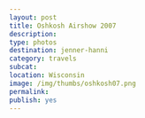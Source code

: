 ```yaml
---
layout: post
title: Oshkosh Airshow 2007
description: 
type: photos
destination: jenner-hanni
category: travels
subcat: 
location: Wisconsin
image: /img/thumbs/oshkosh07.png
permalink: 
publish: yes
---
```


<p><a href="https://jenner.smugmug.com/photos/i-X795bT8/0/M/i-X795bT8-M.jpg">
<img src="https://jenner.smugmug.com/photos/i-X795bT8/0/M/i-X795bT8-Ti.jpg" alt=""></a></p>

<p><a href="https://jenner.smugmug.com/photos/i-Hw2p4XC/0/M/i-Hw2p4XC-M.jpg">
<img src="https://jenner.smugmug.com/photos/i-Hw2p4XC/0/M/i-Hw2p4XC-Ti.jpg" alt=""></a></p>

<p><a href="https://jenner.smugmug.com/photos/i-5GtpK2j/0/M/i-5GtpK2j-M.jpg">
<img src="https://jenner.smugmug.com/photos/i-5GtpK2j/0/M/i-5GtpK2j-Ti.jpg" alt=""></a></p>

<p><a href="https://jenner.smugmug.com/photos/i-GHzX9fp/0/M/i-GHzX9fp-M.jpg">
<img src="https://jenner.smugmug.com/photos/i-GHzX9fp/0/M/i-GHzX9fp-Ti.jpg" alt=""></a></p>

<p><a href="https://jenner.smugmug.com/photos/i-4tMCPkb/0/M/i-4tMCPkb-M.jpg">
<img src="https://jenner.smugmug.com/photos/i-4tMCPkb/0/M/i-4tMCPkb-Ti.jpg" alt=""></a></p>

<p><a href="https://jenner.smugmug.com/photos/i-MR49KRw/0/M/i-MR49KRw-M.jpg">
<img src="https://jenner.smugmug.com/photos/i-MR49KRw/0/M/i-MR49KRw-Ti.jpg" alt=""></a></p>

<p><a href="https://jenner.smugmug.com/photos/i-F7GRsbD/0/M/i-F7GRsbD-M.jpg">
<img src="https://jenner.smugmug.com/photos/i-F7GRsbD/0/M/i-F7GRsbD-Ti.jpg" alt=""></a></p>

<p><a href="https://jenner.smugmug.com/photos/i-HZ9twTM/0/M/i-HZ9twTM-M.jpg">
<img src="https://jenner.smugmug.com/photos/i-HZ9twTM/0/M/i-HZ9twTM-Ti.jpg" alt=""></a></p>

<p><a href="https://jenner.smugmug.com/photos/i-krr8zjS/0/M/i-krr8zjS-M.jpg">
<img src="https://jenner.smugmug.com/photos/i-krr8zjS/0/M/i-krr8zjS-Ti.jpg" alt=""></a></p>

<p><a href="https://jenner.smugmug.com/photos/i-6PjB7v5/0/M/i-6PjB7v5-M.jpg">
<img src="https://jenner.smugmug.com/photos/i-6PjB7v5/0/M/i-6PjB7v5-Ti.jpg" alt=""></a></p>

<p><a href="https://jenner.smugmug.com/photos/i-SqbGMnx/0/M/i-SqbGMnx-M.jpg">
<img src="https://jenner.smugmug.com/photos/i-SqbGMnx/0/M/i-SqbGMnx-Ti.jpg" alt=""></a></p>

<p><a href="https://jenner.smugmug.com/photos/i-fsD7hHJ/0/M/i-fsD7hHJ-M.jpg">
<img src="https://jenner.smugmug.com/photos/i-fsD7hHJ/0/M/i-fsD7hHJ-Ti.jpg" alt=""></a></p>

<p><a href="https://jenner.smugmug.com/photos/i-QbrB9jF/0/M/i-QbrB9jF-M.jpg">
<img src="https://jenner.smugmug.com/photos/i-QbrB9jF/0/M/i-QbrB9jF-Ti.jpg" alt=""></a></p>

<p><a href="https://jenner.smugmug.com/photos/i-DPsjbHT/0/M/i-DPsjbHT-M.jpg">
<img src="https://jenner.smugmug.com/photos/i-DPsjbHT/0/M/i-DPsjbHT-Ti.jpg" alt=""></a></p>

<p><a href="https://jenner.smugmug.com/photos/i-6wwhF6r/0/M/i-6wwhF6r-M.jpg">
<img src="https://jenner.smugmug.com/photos/i-6wwhF6r/0/M/i-6wwhF6r-Ti.jpg" alt=""></a></p>

<p><a href="https://jenner.smugmug.com/photos/i-k3qNsnh/0/M/i-k3qNsnh-M.jpg">
<img src="https://jenner.smugmug.com/photos/i-k3qNsnh/0/M/i-k3qNsnh-Ti.jpg" alt=""></a></p>

<p><a href="https://jenner.smugmug.com/photos/i-KcF5MGj/0/M/i-KcF5MGj-M.jpg">
<img src="https://jenner.smugmug.com/photos/i-KcF5MGj/0/M/i-KcF5MGj-Ti.jpg" alt=""></a></p>

<p><a href="https://jenner.smugmug.com/photos/i-xjP5w3L/0/M/i-xjP5w3L-M.jpg">
<img src="https://jenner.smugmug.com/photos/i-xjP5w3L/0/M/i-xjP5w3L-Ti.jpg" alt=""></a></p>

<p><a href="https://jenner.smugmug.com/photos/i-5TjXWKB/0/M/i-5TjXWKB-M.jpg">
<img src="https://jenner.smugmug.com/photos/i-5TjXWKB/0/M/i-5TjXWKB-Ti.jpg" alt=""></a></p>

<p><a href="https://jenner.smugmug.com/photos/i-5MLs7v6/0/M/i-5MLs7v6-M.jpg">
<img src="https://jenner.smugmug.com/photos/i-5MLs7v6/0/M/i-5MLs7v6-Ti.jpg" alt=""></a></p>

<p><a href="https://jenner.smugmug.com/photos/i-cNSGJwN/0/M/i-cNSGJwN-M.jpg">
<img src="https://jenner.smugmug.com/photos/i-cNSGJwN/0/M/i-cNSGJwN-Ti.jpg" alt=""></a></p>

<p><a href="https://jenner.smugmug.com/photos/i-WSB6Fn6/0/M/i-WSB6Fn6-M.jpg">
<img src="https://jenner.smugmug.com/photos/i-WSB6Fn6/0/M/i-WSB6Fn6-Ti.jpg" alt=""></a></p>

<p><a href="https://jenner.smugmug.com/photos/i-Qvmhjgf/0/M/i-Qvmhjgf-M.jpg">
<img src="https://jenner.smugmug.com/photos/i-Qvmhjgf/0/M/i-Qvmhjgf-Ti.jpg" alt=""></a></p>

<p><a href="https://jenner.smugmug.com/photos/i-bwJnC8s/0/M/i-bwJnC8s-M.jpg">
<img src="https://jenner.smugmug.com/photos/i-bwJnC8s/0/M/i-bwJnC8s-Ti.jpg" alt=""></a></p>

<p><a href="https://jenner.smugmug.com/photos/i-qnr52wC/0/M/i-qnr52wC-M.jpg">
<img src="https://jenner.smugmug.com/photos/i-qnr52wC/0/M/i-qnr52wC-Ti.jpg" alt=""></a></p>

<p><a href="https://jenner.smugmug.com/photos/i-9ntSGtm/0/M/i-9ntSGtm-M.jpg">
<img src="https://jenner.smugmug.com/photos/i-9ntSGtm/0/M/i-9ntSGtm-Ti.jpg" alt=""></a></p>

<p><a href="https://jenner.smugmug.com/photos/i-VZhbD6R/0/M/i-VZhbD6R-M.jpg">
<img src="https://jenner.smugmug.com/photos/i-VZhbD6R/0/M/i-VZhbD6R-Ti.jpg" alt=""></a></p>

<p><a href="https://jenner.smugmug.com/photos/i-HsQ7jhw/0/M/i-HsQ7jhw-M.jpg">
<img src="https://jenner.smugmug.com/photos/i-HsQ7jhw/0/M/i-HsQ7jhw-Ti.jpg" alt=""></a></p>

<p><a href="https://jenner.smugmug.com/photos/i-NNVQ5fN/0/M/i-NNVQ5fN-M.jpg">
<img src="https://jenner.smugmug.com/photos/i-NNVQ5fN/0/M/i-NNVQ5fN-Ti.jpg" alt=""></a></p>

<p><a href="https://jenner.smugmug.com/photos/i-9FCQ2C2/0/M/i-9FCQ2C2-M.jpg">
<img src="https://jenner.smugmug.com/photos/i-9FCQ2C2/0/M/i-9FCQ2C2-Ti.jpg" alt=""></a></p>

<p><a href="https://jenner.smugmug.com/photos/i-7gpGRcg/0/M/i-7gpGRcg-M.jpg">
<img src="https://jenner.smugmug.com/photos/i-7gpGRcg/0/M/i-7gpGRcg-Ti.jpg" alt=""></a></p>

<p><a href="https://jenner.smugmug.com/photos/i-gJjsB55/0/M/i-gJjsB55-M.jpg">
<img src="https://jenner.smugmug.com/photos/i-gJjsB55/0/M/i-gJjsB55-Ti.jpg" alt=""></a></p>

<p><a href="https://jenner.smugmug.com/photos/i-PNkH5Wf/0/M/i-PNkH5Wf-M.jpg">
<img src="https://jenner.smugmug.com/photos/i-PNkH5Wf/0/M/i-PNkH5Wf-Ti.jpg" alt=""></a></p>

<p><a href="https://jenner.smugmug.com/photos/i-HBhgJBv/0/M/i-HBhgJBv-M.jpg">
<img src="https://jenner.smugmug.com/photos/i-HBhgJBv/0/M/i-HBhgJBv-Ti.jpg" alt=""></a></p>

<p><a href="https://jenner.smugmug.com/photos/i-LGGtL7X/0/M/i-LGGtL7X-M.jpg">
<img src="https://jenner.smugmug.com/photos/i-LGGtL7X/0/M/i-LGGtL7X-Ti.jpg" alt=""></a></p>


